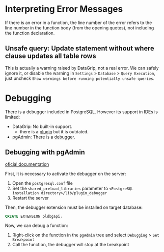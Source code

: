 # Interpreting Error Messages
If there is an error in a function, the line number of the error refers to the line number in the function body (from the opening quotes), not including the function declaration.

## Unsafe query: Update statement without where clause updates all table rows
This is actually a warning raised by DataGrip, not a real error. We can safely ignore it, or disable the warning in `Settings` > `Database` > `Query Execution`, just uncheck `Show warnings before running potentially unsafe queries`.

# Debugging
There is a debugger included in PostgreSQL. However its support in IDEs is limited: 

- DataGrip: No built-in support.
    - there is a [plugin](https://plugins.jetbrains.com/plugin/18419-postgresql-debugger) but it is outdated.
- pgAdmin: There is a [debugger](https://www.pgadmin.org/docs/pgadmin4/latest/debugger.html).


## Debugging with pgAdmin
[oficial documentation](https://www.pgadmin.org/docs/pgadmin4/latest/debugger.html)

First, it is necessary to activate the debugger on the server:

1. Open the `postgresql.conf` file
2. Set the `shared_preload_libraries` parameter to `<PostgreSQL installation directory>/lib/plugin_debugger`
3. Restart the server

Then, the debugger extension must be installed on target database:

```sql
CREATE EXTENSION pldbgapi;
```

Now, we can debug a function:

1. Right-click on the function in the `pgAdmin` tree and select `Debugging` > `Set Breakpoint`
1. Call the function, the debugger will stop at the breakpoint